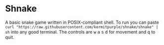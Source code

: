 # Shnake

A basic snake game written in POSIX-compliant shell.
To run you can paste `curl "https://raw.githubusercontent.com/kermitpurple/shnake/shnake" | sh` into any good terminal.
The controls are
<kbd>w</kbd>
<kbd>a</kbd>
<kbd>s</kbd>
<kbd>d</kbd>
for movement and
<kbd>q</kbd>
to quit.
